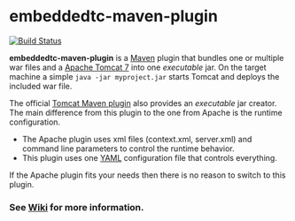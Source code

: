 # embeddedtc-maven-plugin

[![Build Status](https://api.travis-ci.org/ralscha/embeddedtc-maven-plugin.png)](https://travis-ci.org/ralscha/embeddedtc-maven-plugin)

**embeddedtc-maven-plugin** is a [Maven](http://maven.apache.org/) plugin that bundles one or multiple war files and a [Apache Tomcat 7](http://tomcat.apache.org/) into one _executable_ jar.
On the target machine a simple `java -jar myproject.jar` starts Tomcat and deploys the included war file. 

The official [Tomcat Maven plugin](http://tomcat.apache.org/maven-plugin.html) also provides an _executable_ jar creator. 
The main difference from this plugin to the one from Apache is the runtime configuration.   
* The Apache plugin uses xml files (context.xml, server.xml) and command line parameters to control the runtime behavior.
* This plugin uses one [YAML](http://en.wikipedia.org/wiki/YAML) configuration file that controls everything.    

If the Apache plugin fits your needs then there is no reason to switch to this plugin.    


### See [Wiki](https://github.com/ralscha/embeddedtc-maven-plugin/wiki/Quick-Start) for more information.
